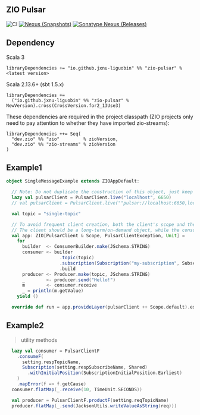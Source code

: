 ZIO Pulsar
---

![CI][Badge-CI] [![Nexus (Snapshots)][Badge-Snapshots]][Link-Snapshots] [![Sonatype Nexus (Releases)][Badge-Release]][Link-Release]


[Badge-CI]: https://github.com/hjfruit/zio-pulsar/actions/workflows/scala.yml/badge.svg
[Badge-Snapshots]: https://img.shields.io/nexus/s/io.github.jxnu-liguobin/zio-pulsar_3?server=https%3A%2F%2Foss.sonatype.org
[Link-Snapshots]: https://oss.sonatype.org/content/repositories/snapshots/io/github/jxnu-liguobin/zio-pulsar_3/
[Link-Release]: https://oss.sonatype.org/content/repositories/public/io/github/jxnu-liguobin/zio-pulsar_3/
[Badge-Release]: https://img.shields.io/nexus/r/io.github.jxnu-liguobin/zio-pulsar_3?server=https%3A%2F%2Foss.sonatype.org


## Dependency

Scala 3
```
libraryDependencies += "io.github.jxnu-liguobin" %% "zio-pulsar" % <latest version>
```

Scala 2.13.6+ (sbt 1.5.x)
```
libraryDependencies += 
  ("io.github.jxnu-liguobin" %% "zio-pulsar" % NewVersion).cross(CrossVersion.for2_13Use3)
```

These dependencies are required in the project classpath (ZIO projects only need to pay attention to whether they have imported zio-streams):
```
libraryDependencies ++= Seq(
  "dev.zio" %% "zio"         % zioVersion,
  "dev.zio" %% "zio-streams" % zioVersion
)
```

## Example1
```scala
object SingleMessageExample extends ZIOAppDefault:

  // Note: Do not duplicate the construction of this object, just keep one instance!
  lazy val pulsarClient = PulsarClient.live("localhost", 6650)
  // val pulsarClient = PulsarClient.live(""pulsar://localhost:6650,localhost:6651,localhost:6652"")

  val topic = "single-topic"

  // To avoid frequent client creation, both the client's scope and the consumer/producer's scope should not use Scope.default
  // The client should be a long-term/on-demand object, while the consumer/producer is perishable after use
  val app: ZIO[PulsarClient & Scope, PulsarClientException, Unit] =
    for
      builder  <- ConsumerBuilder.make(JSchema.STRING)
      consumer <- builder
                    .topic(topic)
                    .subscription(Subscription("my-subscription", SubscriptionType.Shared))
                    .build
      producer <- Producer.make(topic, JSchema.STRING)
      _        <- producer.send("Hello!")
      m        <- consumer.receive
      _ = println(m.getValue)
    yield ()

  override def run = app.provideLayer(pulsarClient ++ Scope.default).exitCode
```

## Example2

> utility methods
```scala
  lazy val consumer = PulsarClientF
    .consumeF(
      setting.respTopicName,
      Subscription(setting.respSubscribeName, Shared)
        .withInitialPosition(SubscriptionInitialPosition.Earliest)
    )
    .mapError(f => f.getCause)
  consumer.flatMap(_.receive(10, TimeUnit.SECONDS))

  val producer = PulsarClientF.productF(setting.reqTopicName)
  producer.flatMap(_.send(JacksonUtils.writeValueAsString(req)))
```
